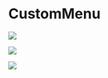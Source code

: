 ﻿# CustomMenu

![](https://ws1.sinaimg.cn/large/006dRdovgy1fq5uq2mndzj30cb0msta2.jpg)

![](https://ws1.sinaimg.cn/large/006dRdovgy1fq5v4ut16dj30cb0msmyh.jpg)

![](https://ws1.sinaimg.cn/large/006dRdovgy1fq5uqrhps2j30cb0ms405.jpg)


